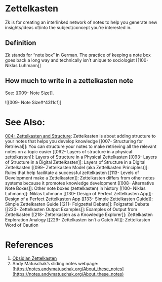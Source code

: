 # Zettelkasten

Zk is for creating an interlinked network of notes to help you generate new insights/ideas of/into the subject/concept you’re interested in. 

## Definition

Zk stands for “note box” in German. The practice of keeping a note box goes back a long way and technically isn’t unique to sociologist [[100- Niklas Luhmann]]

## How much to write in a zettelkasten note

See: [[009- Note Size]].

![[009- Note Size#^4311cf]]
# See Also: 
[004- Zettelkasten and Structure](<004- Zettelkasten and Structure>): Zettelkasten is about adding structure to your notes that helps you develop knowledge
[[007- Structuring for Retrieval]]: You can structure your notes to make retrieving all the relevant notes on a topic easier
[[062- Layers of structure in a physical zettelkasten]]: Layers of Structure in a Physical Zettelkasten
[[093- Layers of Structure in a Digital Zettelkasten]]: Layers of Structure in a Digital Zettelkasten
[[099- Zettelkasten Model (aka Zettelkasten Principles)]]: Rules that help facilitate a successful zettelkasten
[[113- Levels of Development make a Zettelkasten]]: Zettelkasten differs from other notes systems because it promotes knowledge development
[[008- Alternative Note Boxes]]: Other note boxes (zettelkasten) in history
[[100- Niklas Luhmann]]: Niklas Luhmann
[[130- Design of Perfect Zettelkasten App]]: Design of a Perfect Zettelkasten App
[[133- Simple Zettelkasten Guide]]: Simple Zettelkasten Guide
[[211- Folgzettel Debate]]: Folgzettel Debate
[[220- Zettelkasten Output Examples]]: Examples of Output from Zettelkasten
[[218- Zettelkasten as a Knowledge Explorer]]: Zettelkasten Exploration Analogy
[[229- Zettelkasten isn’t a Catch All]]: Zettelkasten Word of Caution

# References

1. [Obsidian Zettelkasten](https://forum.obsidian.md/t/obsidian-zettelkasten/1999)
2. Andy Matuschak’s sliding notes webpage: [https://notes.andymatuschak.org/About_these_notes](https://notes.andymatuschak.org/About_these_notes)